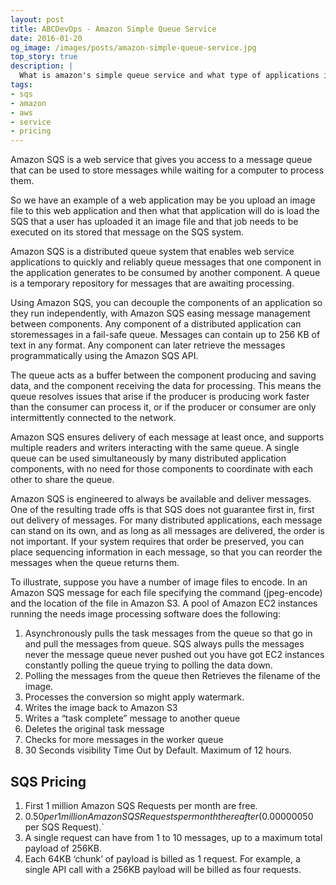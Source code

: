 ```yaml
---
layout: post
title: ABCDevOps - Amazon Simple Queue Service 
date: 2016-01-20
og_image: /images/posts/amazon-simple-queue-service.jpg
top_story: true
description: |
  What is amazon's simple queue service and what type of applications it can be applied on?
tags:
- sqs
- amazon
- aws
- service
- pricing
---
```


Amazon SQS is a web service that gives you access to a message queue that can be used to store messages while waiting for a computer to process them.

So we have an example of a web application may be you upload an image file to this web application and then what that application will do is load the SQS that a user has uploaded it an image file and that job needs to be executed on its stored that message on the SQS system.

Amazon SQS is a distributed queue system that enables web service applications to quickly and reliably queue messages that one component in the application generates to be consumed by another component. A queue is a temporary repository for messages that are awaiting processing.

Using Amazon SQS, you can decouple the components of an application so they run independently, with Amazon SQS easing message management between components. Any component of a distributed application can storemessages in a fail-safe queue. Messages can contain up to 256 KB of text in any format. Any component can later retrieve the messages programmatically using the Amazon SQS API.

The queue acts as a buffer between the component producing and saving data, and the component receiving the data for processing. This means the queue resolves issues that arise if the producer is producing work faster than the consumer can process it, or if the producer or consumer are only intermittently connected to the network.

Amazon SQS ensures delivery of each message at least once, and supports multiple readers and writers interacting with the same queue. A single queue can be used simultaneously by many distributed application components, with no need for those components to coordinate with each other to share the queue.

Amazon SQS is engineered to always be available and deliver messages. One of the resulting trade offs is that SQS does not guarantee first in, first out delivery of messages. For many distributed applications, each message can stand on its own, and as long as all messages are delivered, the order is not important. If your system requires that order be preserved, you can place sequencing information in each message, so that you can reorder the messages when the queue returns them.

To illustrate, suppose you have a number of image files to encode. In an Amazon SQS message for each file specifying the command (jpeg-encode) and the location of the file in Amazon S3. A pool of Amazon EC2 instances running the needs image processing software does the following:

1. Asynchronously pulls the task messages from the queue so that go in and pull the messages from queue. SQS always pulls the messages never the message queue never pushed out you have got EC2 instances constantly polling the queue trying to polling the data down.
2. Polling the messages from the queue then Retrieves the filename of the image.
3. Processes the conversion so might apply watermark.
4. Writes the image back to Amazon S3
5. Writes a “task complete” message to another queue
6. Deletes the original task message
7. Checks for more messages in the worker queue
8. 30 Seconds visibility Time Out by Default. Maximum of 12 hours.

SQS Pricing
---

1. First 1 million Amazon SQS Requests per month are free.
2. $0.50 per 1 million Amazon SQS Requests per month thereafter ($0.00000050 per SQS Request).`
3. A single request can have from 1 to 10 messages, up to a maximum total payload of 256KB.
4. Each 64KB ‘chunk’ of payload is billed as 1 request. For example, a single API call with a 256KB payload will be billed as four requests.